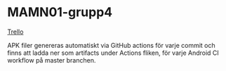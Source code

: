 # MAMN01-grupp4

[Trello](https://trello.com/b/KMZ2jojw/mamn01-team-4)

APK filer genereras automatiskt via GitHub actions för varje commit och finns att ladda ner som artifacts under
Actions fliken, för varje Android CI workflow på master branchen.
